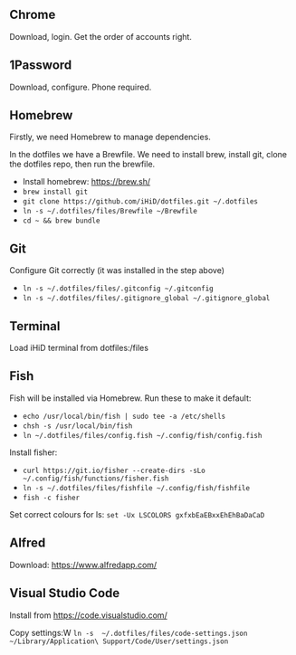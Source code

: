 ## Chrome

Download, login. Get the order of accounts right.

## 1Password

Download, configure. Phone required.

## Homebrew

Firstly, we need Homebrew to manage dependencies. 

In the dotfiles we have a Brewfile. We need to install brew, install git, clone the dotfiles repo, then run the brewfile.

- Install homebrew: https://brew.sh/
- `brew install git`
- `git clone https://github.com/iHiD/dotfiles.git ~/.dotfiles`
- `ln -s ~/.dotfiles/files/Brewfile ~/Brewfile`
-  `cd ~ && brew bundle`

## Git

Configure Git correctly (it was installed in the step above)

- `ln -s ~/.dotfiles/files/.gitconfig ~/.gitconfig`
- `ln -s ~/.dotfiles/files/.gitignore_global ~/.gitignore_global`

## Terminal

Load iHiD terminal from dotfiles:/files

## Fish

Fish will be installed via Homebrew. Run these to make it default:
- `echo /usr/local/bin/fish | sudo tee -a /etc/shells `
- `chsh -s /usr/local/bin/fish`
- `ln ~/.dotfiles/files/config.fish ~/.config/fish/config.fish`

Install fisher:
- `curl https://git.io/fisher --create-dirs -sLo ~/.config/fish/functions/fisher.fish`
- `ln -s ~/.dotfiles/files/fishfile ~/.config/fish/fishfile`
- `fish -c fisher`

Set correct colours for ls:
`set -Ux LSCOLORS gxfxbEaEBxxEhEhBaDaCaD`

## Alfred

Download: https://www.alfredapp.com/

## Visual Studio Code

Install from https://code.visualstudio.com/

Copy settings:W
`ln -s  ~/.dotfiles/files/code-settings.json ~/Library/Application\ Support/Code/User/settings.json`